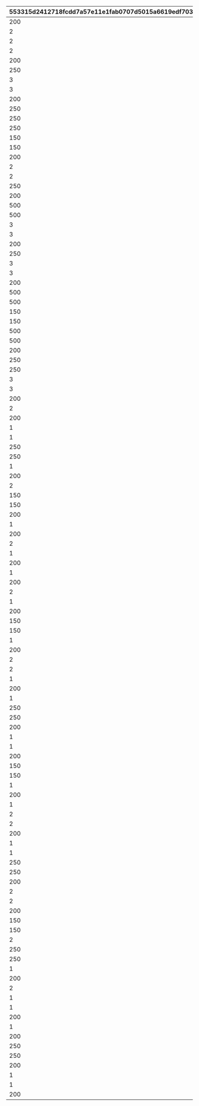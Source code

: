 |553315d2412718fcdd7a57e11e1fab0707d5015a6619edf7038562365ebe2367|9a2635a68cfec20345a3b4107af61ab30ddd03e98b592a30a9e02e63a5efadb3|6327ff74fc870cc62e8a8d9c5229162639da5e25d8ed1e77c76a4c00db0b82b5|104d8503a0682151e57a9e7819cf4a39285e0fd864b6c0c8e888b065f09adbd6|1aeba6c79183d9d44d41d9a6a4a895fb16345cac598f43cafa46654be9e696c2|1a47557370fbf8ac3efd8cc1688a3db8f14757770afd0dc282823e27b2e91d0c|f1f8661873b56bdbc9fd5594a870abdc52779ff7b332acc5cc05a1d7b45a29ee|5057e66d2d03ca3cccb3ac8ff13f1edf06b5ee3619d283d92a1518c97400583c|
| --- | --- | --- | --- | --- | --- | --- | --- |
|200|4|1|104|3|5|2|111|
|2|4|1|14|3|5|2|211|
|2|4|1|103|3|5|2|311|
|2|4|1|102|3|5|2|411|
|200|4|1|104|3|5|2|511|
|250|4|1|1|3|5|2|611|
|3|4|1|101|3|5|2|711|
|3|4|1|100|3|5|2|811|
|200|4|1|104|3|5|2|911|
|250|4|1|1|3|5|2|1011|
|250|4|1|3|3|5|2|1111|
|250|4|1|5|3|5|2|1112|
|150|4|1|6|3|5|2|1211|
|150|4|1|7|3|5|2|1212|
|200|4|1|104|3|5|2|1311|
|2|4|1|103|3|5|2|1411|
|2|4|1|102|3|5|2|1511|
|250|4|1|1|3|5|2|1611|
|200|4|1|104|3|5|2|1711|
|500|4|1|2|3|5|2|1811|
|500|4|1|4|3|5|2|1812|
|3|4|1|101|3|5|2|1911|
|3|4|1|100|3|5|2|2011|
|200|4|1|104|3|5|2|2111|
|250|4|1|1|3|5|2|2211|
|3|4|1|100|3|5|2|2311|
|3|4|1|101|3|5|2|2411|
|200|4|1|104|3|5|2|2511|
|500|4|1|2|3|5|2|2611|
|500|4|1|4|3|5|2|2612|
|150|4|1|6|3|5|2|2711|
|150|4|1|7|3|5|2|2712|
|500|4|1|2|3|5|2|2811|
|500|4|1|4|3|5|2|2812|
|200|4|1|104|3|5|2|2911|
|250|4|1|3|3|5|2|3011|
|250|4|1|5|3|5|2|3012|
|3|4|1|100|3|5|2|3111|
|3|4|1|101|3|5|2|3211|
|200|4|1|104|3|5|2|3311|
|2|4|1|100|3|5|2|3411|
|200|4|1|104|3|5|2|3511|
|1|4|1|103|3|5|2|3611|
|1|4|1|102|3|5|2|3711|
|250|4|1|2|3|5|2|3811|
|250|4|1|4|3|5|2|3812|
|1|4|1|102|3|5|2|3911|
|200|4|1|104|3|5|2|4011|
|2|4|1|100|3|5|2|4111|
|150|4|1|6|3|5|2|4211|
|150|4|1|7|3|5|2|4212|
|200|4|1|104|3|5|2|4311|
|1|4|1|103|3|5|2|4411|
|200|4|1|104|3|5|2|4511|
|2|4|1|101|3|5|2|4611|
|1|4|1|102|3|5|2|4711|
|200|4|1|104|3|5|2|4811|
|1|4|1|103|3|5|2|4911|
|200|4|1|104|3|5|2|5011|
|2|4|1|101|3|5|2|5111|
|1|4|1|102|3|5|2|5211|
|200|4|1|104|3|5|2|5311|
|150|4|1|6|3|5|2|5411|
|150|4|1|7|3|5|2|5412|
|1|4|1|103|3|5|2|5511|
|200|4|1|104|3|5|2|5611|
|2|4|1|100|3|5|2|5711|
|2|4|1|101|3|5|2|5811|
|1|4|1|103|3|5|2|5911|
|200|4|1|104|3|5|2|6011|
|1|4|1|102|3|5|2|6111|
|250|4|1|2|3|5|2|6211|
|250|4|1|4|3|5|2|6212|
|200|4|1|104|3|5|2|6311|
|1|4|1|103|3|5|2|6411|
|1|4|1|102|3|5|2|6511|
|200|4|1|104|3|5|2|6611|
|150|4|1|6|3|5|2|6711|
|150|4|1|7|3|5|2|6712|
|1|4|1|102|3|5|2|6811|
|200|4|1|104|3|5|2|6911|
|1|4|1|103|3|5|2|7011|
|2|4|1|101|3|5|2|7111|
|2|4|1|100|3|5|2|7211|
|200|4|1|104|3|5|2|7311|
|1|4|1|103|3|5|2|7411|
|1|4|1|102|3|5|2|7511|
|250|4|1|2|3|5|2|7611|
|250|4|1|4|3|5|2|7612|
|200|4|1|104|3|5|2|7711|
|2|4|1|101|3|5|2|7811|
|2|4|1|100|3|5|2|7911|
|200|4|1|104|3|5|2|8011|
|150|4|1|6|3|5|2|8111|
|150|4|1|7|3|5|2|8112|
|2|4|1|101|3|5|2|8211|
|250|4|1|2|3|5|2|8311|
|250|4|1|4|3|5|2|8312|
|1|4|1|103|3|5|2|8411|
|200|4|1|104|3|5|2|8511|
|2|4|1|100|3|5|2|8611|
|1|4|1|102|3|5|2|8711|
|1|4|1|103|3|5|2|8811|
|200|4|1|104|3|5|2|8911|
|1|4|1|102|3|5|2|9011|
|200|4|1|104|3|5|2|9111|
|250|4|1|2|3|5|2|9211|
|250|4|1|4|3|5|2|9212|
|200|4|1|104|3|5|2|9311|
|1|4|1|102|3|5|2|9411|
|1|4|1|103|3|5|2|9511|
|200|4|1|104|3|5|2|9611|